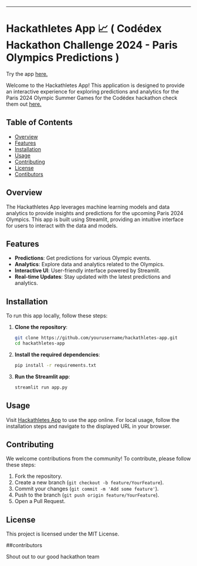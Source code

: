 ---

# Hackathletes App 📈 ( Codédex Hackathon Challenge 2024 - Paris Olympics Predictions )

Try the app [here.](https://hackathletes.streamlit.app)

Welcome to the Hackathletes App! This application is designed to provide an interactive experience for exploring predictions and analytics for the Paris 2024 Olympic Summer Games for the Codédex hackathon check them out [here.](https://www.codedex.io)

## Table of Contents

- [Overview](#overview)
- [Features](#features)
- [Installation](#installation)
- [Usage](#usage)
- [Contributing](#contributing)
- [License](#license)
- [Contibutors](#contributors)

## Overview

The Hackathletes App leverages machine learning models and data analytics to provide insights and predictions for the upcoming Paris 2024 Olympics. This app is built using Streamlit, providing an intuitive interface for users to interact with the data and models.

## Features

- **Predictions**: Get predictions for various Olympic events.
- **Analytics**: Explore data and analytics related to the Olympics.
- **Interactive UI**: User-friendly interface powered by Streamlit.
- **Real-time Updates**: Stay updated with the latest predictions and analytics.

## Installation

To run this app locally, follow these steps:

1. **Clone the repository**:
   ```bash
   git clone https://github.com/yourusername/hackathletes-app.git
   cd hackathletes-app
   ```

2. **Install the required dependencies**:
   ```bash
   pip install -r requirements.txt
   ```

3. **Run the Streamlit app**:
   ```bash
   streamlit run app.py
   ```

## Usage

Visit [Hackathletes App](https://hackathletes.streamlit.app) to use the app online. For local usage, follow the installation steps and navigate to the displayed URL in your browser.

## Contributing

We welcome contributions from the community! To contribute, please follow these steps:

1. Fork the repository.
2. Create a new branch (`git checkout -b feature/YourFeature`).
3. Commit your changes (`git commit -m 'Add some feature'`).
4. Push to the branch (`git push origin feature/YourFeature`).
5. Open a Pull Request.

## License

This project is licensed under the MIT License. 

##contributors

Shout out to our good hackathon team 
